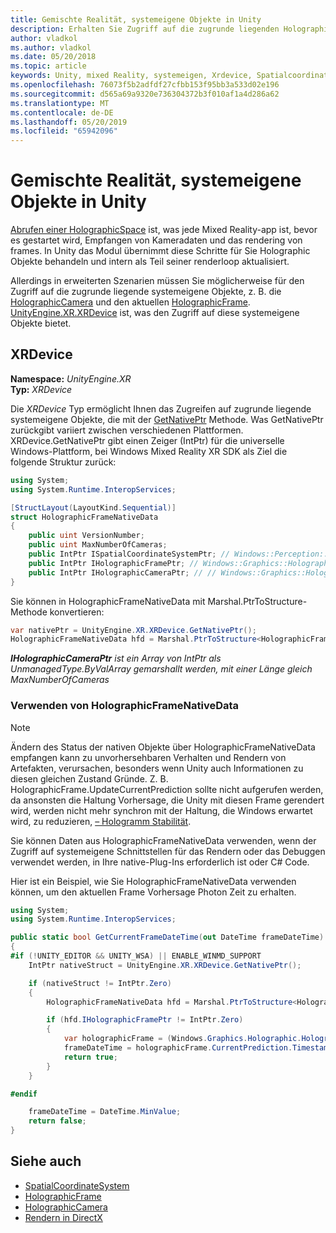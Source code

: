 ```yaml
---
title: Gemischte Realität, systemeigene Objekte in Unity
description: Erhalten Sie Zugriff auf die zugrunde liegenden Holographic systemeigene Objekte in Unity ein.
author: vladkol
ms.author: vladkol
ms.date: 05/20/2018
ms.topic: article
keywords: Unity, mixed Reality, systemeigen, Xrdevice, Spatialcoordinatesystem, Holographicframe, Holographiccamera, Ispatialcoordinatesystem, Iholographicframe, Iholographiccamera, getnativeptr
ms.openlocfilehash: 76073f5b2adfdf27cfbb153f95bb3a533d02e196
ms.sourcegitcommit: d565a69a9320e736304372b3f010af1a4d286a62
ms.translationtype: MT
ms.contentlocale: de-DE
ms.lasthandoff: 05/20/2019
ms.locfileid: "65942096"
---
```

# <a name="mixed-reality-native-objects-in-unity"></a>Gemischte Realität, systemeigene Objekte in Unity

[Abrufen einer HolographicSpace](getting-a-holographicspace.md) ist, was jede Mixed Reality-app ist, bevor es gestartet wird, Empfangen von Kameradaten und das rendering von frames. In Unity das Modul übernimmt diese Schritte für Sie Holographic Objekte behandeln und intern als Teil seiner renderloop aktualisiert.

Allerdings in erweiterten Szenarien müssen Sie möglicherweise für den Zugriff auf die zugrunde liegende systemeigene Objekte, z. B. die <a href="https://docs.microsoft.com/uwp/api/windows.graphics.holographic.holographiccamera" target="_blank">HolographicCamera</a> und den aktuellen <a href="https://docs.microsoft.com/uwp/api/windows.graphics.holographic.holographicframe" target="_blank">HolographicFrame</a>. <a href="https://docs.unity3d.com/ScriptReference/XR.XRDevice.html" target="_blank">UnityEngine.XR.XRDevice</a> ist, was den Zugriff auf diese systemeigene Objekte bietet.

## <a name="xrdevice"></a>XRDevice 

**Namespace:** *UnityEngine.XR*<br>
**Typ:** *XRDevice*

Die *XRDevice* Typ ermöglicht Ihnen das Zugreifen auf zugrunde liegende systemeigene Objekte, die mit der <a href="https://docs.unity3d.com/ScriptReference/XR.XRDevice.GetNativePtr.html" target="_blank">GetNativePtr</a> Methode. Was GetNativePtr zurückgibt variiert zwischen verschiedenen Plattformen. XRDevice.GetNativePtr gibt einen Zeiger (IntPtr) für die universelle Windows-Plattform, bei Windows Mixed Reality XR SDK als Ziel die folgende Struktur zurück: 

```cs
using System;
using System.Runtime.InteropServices;

[StructLayout(LayoutKind.Sequential)]
struct HolographicFrameNativeData
{
    public uint VersionNumber;
    public uint MaxNumberOfCameras;
    public IntPtr ISpatialCoordinateSystemPtr; // Windows::Perception::Spatial::ISpatialCoordinateSystem
    public IntPtr IHolographicFramePtr; // Windows::Graphics::Holographic::IHolographicFrame 
    public IntPtr IHolographicCameraPtr; // // Windows::Graphics::Holographic::IHolographicCamera
}
```
Sie können in HolographicFrameNativeData mit Marshal.PtrToStructure-Methode konvertieren:
```cs
var nativePtr = UnityEngine.XR.XRDevice.GetNativePtr();
HolographicFrameNativeData hfd = Marshal.PtrToStructure<HolographicFrameNativeData>(nativePtr);
```
***IHolographicCameraPtr** ist ein Array von IntPtr als UnmanagedType.ByValArray gemarshallt werden, mit einer Länge gleich MaxNumberOfCameras* 


### <a name="using-holographicframenativedata"></a>Verwenden von HolographicFrameNativeData

> [!NOTE]
> Ändern des Status der nativen Objekte über HolographicFrameNativeData empfangen kann zu unvorhersehbaren Verhalten und Rendern von Artefakten, verursachen, besonders wenn Unity auch Informationen zu diesen gleichen Zustand Gründe.  Z. B. HolographicFrame.UpdateCurrentPrediction sollte nicht aufgerufen werden, da ansonsten die Haltung Vorhersage, die Unity mit diesen Frame gerendert wird, werden nicht mehr synchron mit der Haltung, die Windows erwartet wird, zu reduzieren, [– Hologramm Stabilität](hologram-stability.md).

Sie können Daten aus HolographicFrameNativeData verwenden, wenn der Zugriff auf systemeigene Schnittstellen für das Rendern oder das Debuggen verwendet werden, in Ihre native-Plug-Ins erforderlich ist oder C# Code. 

Hier ist ein Beispiel, wie Sie HolographicFrameNativeData verwenden können, um den aktuellen Frame Vorhersage Photon Zeit zu erhalten. 
```cs
using System;
using System.Runtime.InteropServices;

public static bool GetCurrentFrameDateTime(out DateTime frameDateTime)
{
#if (!UNITY_EDITOR && UNITY_WSA) || ENABLE_WINMD_SUPPORT
    IntPtr nativeStruct = UnityEngine.XR.XRDevice.GetNativePtr();

    if (nativeStruct != IntPtr.Zero)
    {
        HolographicFrameNativeData hfd = Marshal.PtrToStructure<HolographicFrameNativeData>(nativeStruct);

        if (hfd.IHolographicFramePtr != IntPtr.Zero)
        {
            var holographicFrame = (Windows.Graphics.Holographic.HolographicFrame)Marshal.GetObjectForIUnknown(hfd.IHolographicFramePtr);
            frameDateTime = holographicFrame.CurrentPrediction.Timestamp.TargetTime.DateTime;
            return true;
        }
    }

#endif

    frameDateTime = DateTime.MinValue;
    return false;
}

```

## <a name="see-also"></a>Siehe auch
* <a href="https://docs.microsoft.com/uwp/api/windows.perception.spatial.spatialcoordinatesystem" target="_blank">SpatialCoordinateSystem</a>
* <a href="https://docs.microsoft.com/uwp/api/windows.graphics.holographic.holographicframe" target="_blank">HolographicFrame</a>
* <a href="https://docs.microsoft.com/uwp/api/windows.graphics.holographic.holographiccamera" target="_blank">HolographicCamera</a>
* [Rendern in DirectX](rendering-in-directx.md)
